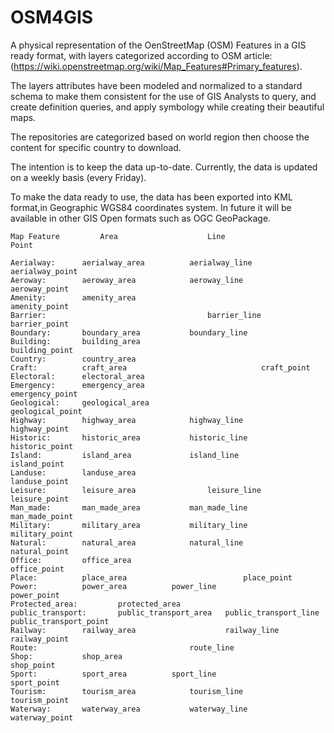 # OSM4GIS
A physical representation of the OenStreetMap (OSM) Features in a GIS ready format, with layers categorized according to OSM article: (https://wiki.openstreetmap.org/wiki/Map_Features#Primary_features).

The layers attributes have been modeled and normalized to a standard schema to make them consistent for the use of GIS Analysts to query, and create definition queries, and apply symbology while creating their beautiful maps.

The repositories are categorized based on world region then choose the content for specific country to download.

The intention is to keep the data up-to-date.
Currently, the data is updated on a weekly basis (every Friday).

To make the data ready to use, the data has been exported into KML format,in Geographic WGS84 coordinates system.
In future it will be available in other GIS Open formats such as OGC GeoPackage.


```
Map Feature			Area					Line								Point
                                                                                
Aerialway:		aerialway_area			aerialway_line			aerialway_point
Aeroway:		aeroway_area			aeroway_line				aeroway_point
Amenity:		amenity_area											amenity_point
Barrier:									barrier_line			barrier_point
Boundary:		boundary_area			boundary_line	
Building:		building_area										building_point
Country:		country_area		
Craft:			craft_area								craft_point
Electoral:		electoral_area		
Emergency:		emergency_area								emergency_point
Geological:		geological_area								geological_point
Highway:		highway_area			highway_line			highway_point
Historic:		historic_area			historic_line			historic_point
Island:			island_area				island_line				island_point
Landuse:		landuse_area									landuse_point
Leisure:		leisure_area				leisure_line				leisure_point
Man_made:		man_made_area			man_made_line			man_made_point
Military:		military_area			military_line			military_point
Natural:		natural_area			natural_line			natural_point
Office:			office_area									office_point
Place:			place_area							place_point
Power:			power_area			power_line				power_point
Protected_area:			protected_area		
public_transport:		public_transport_area	public_transport_line		public_transport_point
Railway:		railway_area					railway_line				railway_point
Route:									route_line	
Shop:			shop_area										shop_point
Sport:			sport_area			sport_line				sport_point
Tourism:		tourism_area			tourism_line				tourism_point
Waterway:		waterway_area			waterway_line				waterway_point
```